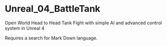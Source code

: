 # Unreal_04_BattleTank
Open World Head to Head Tank Fight with simple AI and advanced control system in Unreal 4

Requires a search for Mark Down language.
